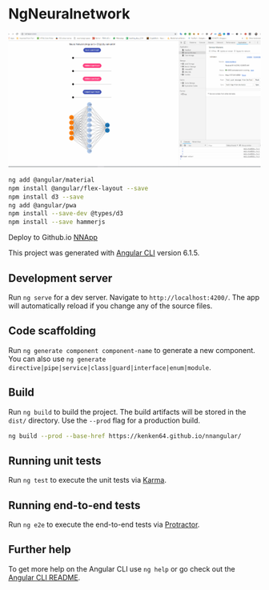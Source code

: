 # NgNeuralnetwork

<img src="./images/ann.gif"/>

```bash
ng add @angular/material
npm install @angular/flex-layout --save
npm install d3 --save
ng add @angular/pwa
npm install --save-dev @types/d3
npm install --save hammerjs
```

Deploy to Github.io [NNApp](https://kenken64.github.io/nnangular/)

This project was generated with [Angular CLI](https://github.com/angular/angular-cli) version 6.1.5.

## Development server

Run `ng serve` for a dev server. Navigate to `http://localhost:4200/`. The app will automatically reload if you change any of the source files.

## Code scaffolding

Run `ng generate component component-name` to generate a new component. You can also use `ng generate directive|pipe|service|class|guard|interface|enum|module`.

## Build

Run `ng build` to build the project. The build artifacts will be stored in the `dist/` directory. Use the `--prod` flag for a production build.

```bash
ng build --prod --base-href https://kenken64.github.io/nnangular/
```

## Running unit tests

Run `ng test` to execute the unit tests via [Karma](https://karma-runner.github.io).

## Running end-to-end tests

Run `ng e2e` to execute the end-to-end tests via [Protractor](http://www.protractortest.org/).

## Further help

To get more help on the Angular CLI use `ng help` or go check out the [Angular CLI README](https://github.com/angular/angular-cli/blob/master/README.md).
